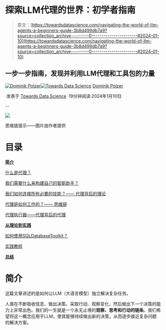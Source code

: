 # 探索LLM代理的世界：初学者指南

> 原文：[https://towardsdatascience.com/navigating-the-world-of-llm-agents-a-beginners-guide-3b8d499db7a9?source=collection_archive---------0-----------------------#2024-01-10](https://towardsdatascience.com/navigating-the-world-of-llm-agents-a-beginners-guide-3b8d499db7a9?source=collection_archive---------0-----------------------#2024-01-10)

## 一步一步指南，发现并利用LLM代理和工具包的力量

[](https://dmnkplzr.medium.com/?source=post_page---byline--3b8d499db7a9--------------------------------)[![Dominik Polzer](../Images/7e48cd15df31a0ab961391c0d57521de.png)](https://dmnkplzr.medium.com/?source=post_page---byline--3b8d499db7a9--------------------------------)[](https://towardsdatascience.com/?source=post_page---byline--3b8d499db7a9--------------------------------)[![Towards Data Science](../Images/a6ff2676ffcc0c7aad8aaf1d79379785.png)](https://towardsdatascience.com/?source=post_page---byline--3b8d499db7a9--------------------------------) [Dominik Polzer](https://dmnkplzr.medium.com/?source=post_page---byline--3b8d499db7a9--------------------------------)

·发表于 [Towards Data Science](https://towardsdatascience.com/?source=post_page---byline--3b8d499db7a9--------------------------------) ·19分钟阅读·2024年1月10日

--

![](../Images/aa0d864037570dcbf5a98fd8054fa1b7.png)

思维链提示——图片由作者提供

# 目录

[**简介**](#1336)

[什么是代理？](#8ac1)

[我们需要什么来构建自己的智能助手？](#f62c)

[我们如何连接所有必要的技能？—— 代理背后的理论](#1b20)

[代理是如何工作的？—— 思维链](#b4be)

[代理执行器——代理背后的代理](#1ea8)

[**从理论到实践**](#dd50)

[如何使用SQLDatabaseToolkit？](#b0ad)

[实践教程](#065e)

[**总结**](#2a8c)

# 简介

这篇文章讲述的是如何让LLM（大语言模型）独立解决复杂任务。

人类在不断吸收信息、做出决策、采取行动、观察变化，然后做出下一个决策的能力上非常出色。我们的一生就是一个永无止境的**观察、思考和行动的链条**。我们希望将这一概念应用于LLM，使其能够持续做出新的决策，从而逐步接近复杂问题的解决方案。
